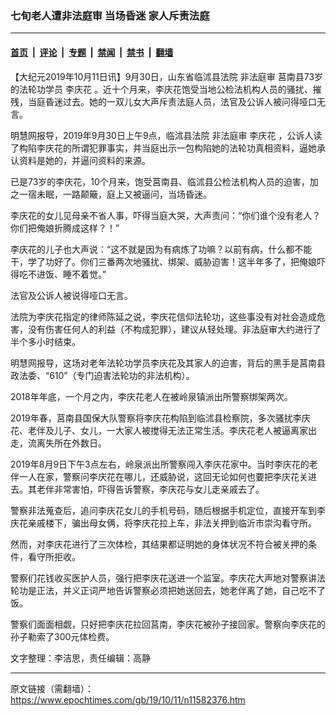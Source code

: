 ### 七旬老人遭非法庭审 当场昏迷 家人斥责法庭

---

#### [首页](../../../..?n11582376) &nbsp;|&nbsp; [评论](../../../../../epoch-comment?n11582376) &nbsp;|&nbsp; [专题](../../../../../epoch-special?n11582376) &nbsp;|&nbsp; [禁闻](../../../../../epoch-news?n11582376) &nbsp;|&nbsp; [禁书](../../../../../books?n11582376) &nbsp;|&nbsp; [翻墙](https://github.com/gfw-breaker/nogfw/blob/master/README.md?n11582376)


<div class="post_content" id="artbody" itemprop="articleBody">
 <!-- article content begin -->
 <p>
  【大纪元2019年10月11日讯】9月30日，山东省临沭县法院
  <ok href="https://www.epochtimes.com/gb/tag/%E9%9D%9E%E6%B3%95%E5%BA%AD%E5%AE%A1.html">
   非法庭审
  </ok>
  莒南县73岁的法轮功学员
  <ok href="https://www.epochtimes.com/gb/tag/%E6%9D%8E%E5%BA%86%E8%8A%B1.html">
   李庆花
  </ok>
  。近十个月来，李庆花饱受当地公检法机构人员的骚扰、摧残，当庭昏迷过去。她的一双儿女大声斥责法庭人员，法官及公诉人被问得哑口无言。
 </p>
 <p>
  明慧网报导，2019年9月30日上午9点，临沭县法院
  <ok href="https://www.epochtimes.com/gb/tag/%E9%9D%9E%E6%B3%95%E5%BA%AD%E5%AE%A1.html">
   非法庭审
  </ok>
  <ok href="https://www.epochtimes.com/gb/tag/%E6%9D%8E%E5%BA%86%E8%8A%B1.html">
   李庆花
  </ok>
  ，公诉人读了构陷李庆花的所谓犯罪事实，并当庭出示一包构陷她的法轮功真相资料，逼她承认资料是她的，并逼问资料的来源。
 </p>
 <p>
  已是73岁的李庆花，10个月来，饱受莒南县、临沭县公检法机构人员的迫害，加之一宿未眠，一路颠簸，庭上又被逼问，当场昏迷。
 </p>
 <p>
  李庆花的女儿见母亲不省人事，吓得当庭大哭，大声责问：“你们谁个没有老人？你们把俺娘折腾成这样？！”
 </p>
 <p>
  李庆花的儿子也大声说：“这不就是因为有病炼了功嘛？以前有病，什么都不能干，学了功好了。你们三番两次地骚扰、绑架、威胁迫害！这半年多了，把俺娘吓得吃不进饭、睡不着觉。”
 </p>
 <p>
  法官及公诉人被说得哑口无言。
 </p>
 <p>
  法院为李庆花指定的律师陈延之说，李庆花信仰法轮功，这些事没有对社会造成危害，没有伤害任何人的利益（不构成犯罪），建议从轻处理。非法庭审大约进行了半个多小时结束。
 </p>
 <p>
  明慧网报导，这场对老年法轮功学员李庆花及其家人的迫害，背后的黑手是莒南县政法委、“610”（专门迫害法轮功的非法机构）。
 </p>
 <p>
  2018年年底，一个月之内，李庆花老人在被岭泉镇派出所警察绑架两次。
 </p>
 <p>
  2019年春，莒南县国保大队警察将李庆花构陷到临沭县检察院，多次骚扰李庆花、老伴及儿子、女儿，一大家人被搅得无法正常生活。李庆花老人被逼离家出走，流离失所在外数日。
 </p>
 <p>
  2019年8月9日下午3点左右，岭泉派出所警察闯入李庆花家中。当时李庆花的老伴一人在家，警察问李庆花在哪儿，还威胁说，这回无论如何也要把李庆花关进去。其老伴非常害怕，吓得告诉警察，李庆花与女儿走亲戚去了。
 </p>
 <p>
  警察非法蒐查后，追问李庆花女儿的手机号码，随后根据手机定位，直接开车到李庆花亲戚楼下，骗出母女俩，将李庆花拉上车，非法关押到临沂市崇沟看守所。
 </p>
 <p>
  然而，对李庆花进行了三次体检，其结果都证明她的身体状况不符合被关押的条件，看守所拒收。
 </p>
 <p>
  警察们花钱收买医护人员，强行把李庆花送进一个监室。李庆花大声地对警察讲法轮功是正法，并义正词严地告诉警察必须把她送回去，她老伴离了她，自己吃不了饭。
 </p>
 <p>
  警察们面面相觑，只好把李庆花拉回莒南，李庆花被孙子接回家。警察向李庆花的孙子勒索了300元体检费。
 </p>
 <p>
  文字整理：李洁思，责任编辑：高静
 </p>
 <!-- article content end -->
 <div id="below_article_ad">
 </div>
</div>


---

原文链接（需翻墙）：https://www.epochtimes.com/gb/19/10/11/n11582376.htm